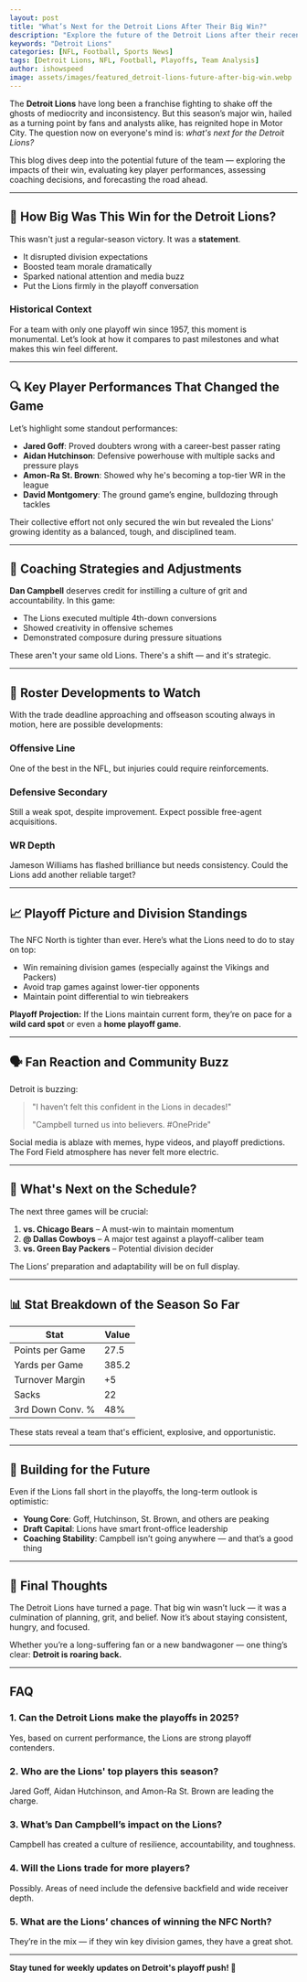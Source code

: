 ```yaml
---
layout: post
title: "What’s Next for the Detroit Lions After Their Big Win?"
description: "Explore the future of the Detroit Lions after their recent victory, including roster changes, strategy shifts, and playoff potential."
keywords: "Detroit Lions"
categories: [NFL, Football, Sports News]
tags: [Detroit Lions, NFL, Football, Playoffs, Team Analysis]
author: ishowspeed
image: assets/images/featured_detroit-lions-future-after-big-win.webp
---
```


The **Detroit Lions** have long been a franchise fighting to shake off the ghosts of mediocrity and inconsistency. But this season’s major win, hailed as a turning point by fans and analysts alike, has reignited hope in Motor City. The question now on everyone's mind is: *what's next for the Detroit Lions?*

This blog dives deep into the potential future of the team — exploring the impacts of their win, evaluating key player performances, assessing coaching decisions, and forecasting the road ahead.

---

## 🦁 How Big Was This Win for the Detroit Lions?

This wasn't just a regular-season victory. It was a **statement**.

- It disrupted division expectations
- Boosted team morale dramatically
- Sparked national attention and media buzz
- Put the Lions firmly in the playoff conversation

### Historical Context
For a team with only one playoff win since 1957, this moment is monumental. Let’s look at how it compares to past milestones and what makes this win feel different.

---

## 🔍 Key Player Performances That Changed the Game

Let’s highlight some standout performances:

- **Jared Goff**: Proved doubters wrong with a career-best passer rating
- **Aidan Hutchinson**: Defensive powerhouse with multiple sacks and pressure plays
- **Amon-Ra St. Brown**: Showed why he's becoming a top-tier WR in the league
- **David Montgomery**: The ground game’s engine, bulldozing through tackles

Their collective effort not only secured the win but revealed the Lions' growing identity as a balanced, tough, and disciplined team.

---

## 🧠 Coaching Strategies and Adjustments

**Dan Campbell** deserves credit for instilling a culture of grit and accountability. In this game:

- The Lions executed multiple 4th-down conversions
- Showed creativity in offensive schemes
- Demonstrated composure during pressure situations

These aren't your same old Lions. There's a shift — and it's strategic.

---

## 🔧 Roster Developments to Watch

With the trade deadline approaching and offseason scouting always in motion, here are possible developments:

### Offensive Line
One of the best in the NFL, but injuries could require reinforcements.

### Defensive Secondary
Still a weak spot, despite improvement. Expect possible free-agent acquisitions.

### WR Depth
Jameson Williams has flashed brilliance but needs consistency. Could the Lions add another reliable target?

---

## 📈 Playoff Picture and Division Standings

The NFC North is tighter than ever. Here’s what the Lions need to do to stay on top:

- Win remaining division games (especially against the Vikings and Packers)
- Avoid trap games against lower-tier opponents
- Maintain point differential to win tiebreakers

**Playoff Projection:** If the Lions maintain current form, they’re on pace for a **wild card spot** or even a **home playoff game**.

---

## 🗣️ Fan Reaction and Community Buzz

Detroit is buzzing:

> "I haven’t felt this confident in the Lions in decades!"
>
> "Campbell turned us into believers. #OnePride"

Social media is ablaze with memes, hype videos, and playoff predictions. The Ford Field atmosphere has never felt more electric.

---

## 🧭 What's Next on the Schedule?

The next three games will be crucial:

1. **vs. Chicago Bears** – A must-win to maintain momentum
2. **@ Dallas Cowboys** – A major test against a playoff-caliber team
3. **vs. Green Bay Packers** – Potential division decider

The Lions’ preparation and adaptability will be on full display.

---

## 📊 Stat Breakdown of the Season So Far

| Stat               | Value        |
|--------------------|--------------|
| Points per Game    | 27.5         |
| Yards per Game     | 385.2        |
| Turnover Margin    | +5           |
| Sacks              | 22           |
| 3rd Down Conv. %   | 48%          |

These stats reveal a team that's efficient, explosive, and opportunistic.

---

## 🧱 Building for the Future

Even if the Lions fall short in the playoffs, the long-term outlook is optimistic:

- **Young Core**: Goff, Hutchinson, St. Brown, and others are peaking
- **Draft Capital**: Lions have smart front-office leadership
- **Coaching Stability**: Campbell isn’t going anywhere — and that’s a good thing

---

## 📝 Final Thoughts

The Detroit Lions have turned a page. That big win wasn’t luck — it was a culmination of planning, grit, and belief. Now it’s about staying consistent, hungry, and focused.

Whether you’re a long-suffering fan or a new bandwagoner — one thing’s clear: **Detroit is roaring back.**

---

## FAQ

### 1. Can the Detroit Lions make the playoffs in 2025?
Yes, based on current performance, the Lions are strong playoff contenders.

### 2. Who are the Lions' top players this season?
Jared Goff, Aidan Hutchinson, and Amon-Ra St. Brown are leading the charge.

### 3. What’s Dan Campbell’s impact on the Lions?
Campbell has created a culture of resilience, accountability, and toughness.

### 4. Will the Lions trade for more players?
Possibly. Areas of need include the defensive backfield and wide receiver depth.

### 5. What are the Lions’ chances of winning the NFC North?
They’re in the mix — if they win key division games, they have a great shot.

---

**Stay tuned for weekly updates on Detroit's playoff push! 🦁**

